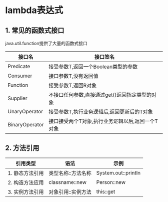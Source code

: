 # lambda表达式

## 1. 常见的函数式接口

java.util.function提供了大量的函数式接口

接口名 | 接口签名
----|-----
Predicate | 接受参数T,返回一个Boolean类型的参数
Consumer | 接口参数T,没有返回值
Function | 接受参数T,返回R对象
Supplier | 不接口任何参数,直接通过get()返回指定类型的对象
UnaryOperator | 接受参数T,执行业务逻辑后,返回更新后的T对象
BinaryOperator | 接口接受两个T对象,执行业务逻辑以后,返回一个T对象


## 2. 方法引用

引用类型 | 语法 | 示例
-----|----|---
1. 静态方法引用 | 类型名称::方法名称 | System.out::println
2. 构造方法应用 | classname::new | Person::new
3. 实例方法引用 | 对象引用::实例方法 | this::get










